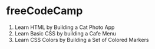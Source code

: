 # freeCodeCamp

1. Learn HTML by Building a Cat Photo App
2. Learn Basic CSS by building a Cafe Menu
3. Learn CSS Colors by Building a Set of Colored Markers
